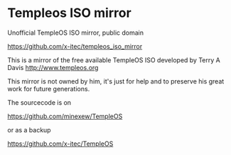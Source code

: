 # Templeos ISO mirror

Unofficial TempleOS ISO mirror, public domain

https://github.com/x-itec/templeos_iso_mirror

This is a mirror of the free available TempleOS ISO developed by Terry A Davis  http://www.templeos.org

This mirror is not owned by him, it's just for help and to preserve his great work for future generations.

The sourcecode is on 

https://github.com/minexew/TempleOS

or as a backup 

https://github.com/x-itec/TempleOS


